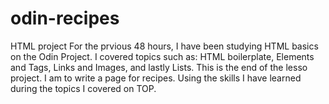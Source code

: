 # odin-recipes
HTML project
For the prvious 48 hours, I have been studying HTML basics on the Odin Project.
I covered topics such as: HTML boilerplate, Elements and Tags, Links and Images, and lastly Lists.
This is the end of the lesso project.
I am to write a page for recipes. Using the skills I have learned during the topics I covered on TOP.